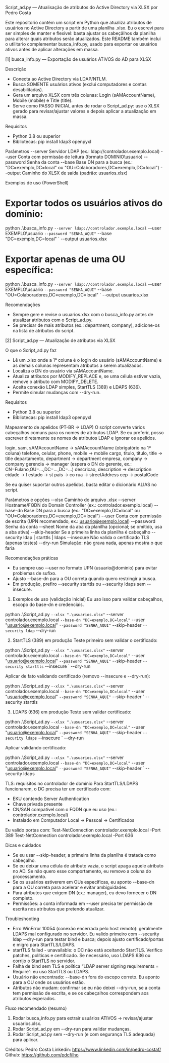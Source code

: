 Script_ad.py — Atualisação de atributos do Active Directory via XLSX por Pedro Costa

Este repositorio contém um script em Python que atualiza atributos de usuários no Active Directory a partir de uma planilha .xlsx. Eu o escrevi para ser simples de manter e flexível: basta ajustar os cabeçãlhos da planilha para alterar quais atributos serão atualizados. Este README também inclui o utilitario complementar busca_info.py, usado para exportar os usuários ativos antes de aplicar alterações em massa.


[1] busca_info.py — Exportação de usuários ATIVOS do AD para XLSX

Descrição
- Conecta ao Active Directory via LDAP/NTLM.
- Busca SOMENTE usuários ativos (exclui computadores e contas desabilitadas).
- Gera um arquivo XLSX com três colunas: Login (sAMAccountName), Mobile (mobile) e Title (title).
- Serve como PASSO INICIAL antes de rodar o Script_ad.py: use o XLSX gerado para revisar/ajustar valores e depois aplicar a atualização em massa.

Requisitos
- Python 3.8 ou superior
- Bibliotecas:
  pip install ldap3 openpyxl

Parâmetros
--server      Servidor LDAP (ex.: ldap://controlador.exemplo.local)
--user        Conta com permissão de leitura (formato DOMINIO\usuario)
--password    Senha da conta
--base        Base DN para a busca (ex.: "DC=exemplo,DC=local" ou "OU=Colaboradores,DC=exemplo,DC=local")
--output      Caminho do XLSX de saída (padrão: usuarios.xlsx)

Exemplos de uso (PowerShell)
# Exportar todos os usuários ativos do domínio:
python .\busca_info.py `
  --server ldap://controlador.exemplo.local `
  --user EXEMPLO\usuario `
  --password "SENHA_AQUI" `
  --base "DC=exemplo,DC=local" `
  --output usuarios.xlsx

# Exportar apenas de uma OU específica:
python .\busca_info.py `
  --server ldap://controlador.exemplo.local `
  --user EXEMPLO\usuario `
  --password "SENHA_AQUI" `
  --base "OU=Colaboradores,DC=exemplo,DC=local" `
  --output usuarios.xlsx

Recomendações
- Sempre gere e revise o usuarios.xlsx com o busca_info.py antes de atualizar atributos com o Script_ad.py.
- Se precisar de mais atributos (ex.: department, company), adicione-os na lista de atributos do script.


[2] Script_ad.py — Atualização de atributos via XLSX

O que o Script_ad.py faz
- Lê um .xlsx onde a 1ª coluna é o login do usuário (sAMAccountName) e as demais colunas representam atributos a serem atualizados.
- Localiza o DN do usuário via sAMAccountName.
- Atualiza atributos por MODIFY_REPLACE e, se uma célula estiver vazia, remove o atributo com MODIFY_DELETE.
- Aceita conexão LDAP simples, StartTLS (389) e LDAPS (636).
- Permite simular mudanças com --dry-run.

Requisitos
- Python 3.8 ou superior
- Bibliotecas:
  pip install ldap3 openpyxl

Mapeamento de apelidos (PT-BR → LDAP)
O script converte vários cabeçalhos comuns para os nomes de atributos LDAP. Se eu preferir, posso escrever diretamente os nomes de atributos LDAP e ignorar os apelidos.

login, sam, sAMAccountName → sAMAccountName (obrigatório na 1ª coluna)
telefone, celular, phone, mobile → mobile
cargo, titulo, título, title → title
departamento, department → department
empresa, company → company
gerencia → manager (espera o DN do gerente, ex.: CN=Fulano,OU=...,DC=...,DC=...)
descricao, description → description
cidade → l
estado → st
pais → co
rua → streetAddress
cep → postalCode

Se eu quiser suportar outros apelidos, basta editar o dicionário ALIAS no script.

Parâmetros e opções
--xlsx            Caminho do arquivo .xlsx
--server          Hostname/FQDN do Domain Controller (ex.: controlador.exemplo.local)
--base-dn         Base DN para a busca (ex.: "DC=exemplo,DC=local" ou "OU=Colaboradores,DC=exemplo,DC=local")
--user            Conta com permissão de escrita (UPN recomendado, ex.: usuario@exemplo.local)
--password        Senha da conta
--sheet           Nome da aba da planilha (opcional; se omitido, usa a aba ativa)
--skip-header     Se a primeira linha da planilha é cabeçalho
--security        ldap | starttls | ldaps
--insecure        Não valida o certificado TLS (apenas testes)
--dry-run         Simulação: não grava nada, apenas mostra o que faria

Recomendações práticas
- Eu sempre uso --user no formato UPN (usuario@dominio) para evitar problemas de sufixo.
- Ajusto --base-dn para a OU correta quando quero restringir a busca.
- Em produção, prefiro --security starttls ou --security ldaps sem --insecure.

1) Exemplos de uso (validação inicial)
Eu uso isso para validar cabeçalhos, escopo do base-dn e credenciais.

python .\Script_ad.py `
  --xlsx ".\usuarios.xlsx" `
  --server controlador.exemplo.local `
  --base-dn "DC=exemplo,DC=local" `
  --user "usuario@exemplo.local" `
  --password "SENHA_AQUI" `
  --skip-header `
  --security ldap `
  --dry-run

2) StartTLS (389) em produção
Teste primeiro sem validar o certificado:

python .\Script_ad.py `
  --xlsx ".\usuarios.xlsx" `
  --server controlador.exemplo.local `
  --base-dn "DC=exemplo,DC=local" `
  --user "usuario@exemplo.local" `
  --password "SENHA_AQUI" `
  --skip-header `
  --security starttls `
  --insecure `
  --dry-run

Aplicar de fato validando certificado (removo --insecure e --dry-run):

python .\Script_ad.py `
  --xlsx ".\usuarios.xlsx" `
  --server controlador.exemplo.local `
  --base-dn "DC=exemplo,DC=local" `
  --user "usuario@exemplo.local" `
  --password "SENHA_AQUI" `
  --skip-header `
  --security starttls

3) LDAPS (636) em produção
Teste sem validar certificado:

python .\Script_ad.py `
  --xlsx ".\usuarios.xlsx" `
  --server controlador.exemplo.local `
  --base-dn "DC=exemplo,DC=local" `
  --user "usuario@exemplo.local" `
  --password "SENHA_AQUI" `
  --skip-header `
  --security ldaps `
  --insecure `
  --dry-run

Aplicar validando certificado:

python .\Script_ad.py `
  --xlsx ".\usuarios.xlsx" `
  --server controlador.exemplo.local `
  --base-dn "DC=exemplo,DC=local" `
  --user "usuario@exemplo.local" `
  --password "SENHA_AQUI" `
  --skip-header `
  --security ldaps


TLS: requisitos no controlador de domínio
Para StartTLS/LDAPS funcionarem, o DC precisa ter um certificado com:
- EKU contendo Server Authentication
- Chave privada presente
- CN/SAN compatível com o FQDN que eu uso (ex.: controlador.exemplo.local)
- Instalado em Computador Local → Pessoal → Certificados

Eu valido portas com:
Test-NetConnection controlador.exemplo.local -Port 389
Test-NetConnection controlador.exemplo.local -Port 636


Dicas e cuidados
- Se eu usar --skip-header, a primeira linha da planilha é tratada como cabeçalho.
- Se eu deixar uma célula de atributo vazia, o script apaga aquele atributo no AD. Se não quero esse comportamento, eu removo a coluna do processamento.
- Se os usuários estiverem em OUs específicas, eu aponto --base-dn para a OU correta para acelerar e evitar ambiguidades.
- Para atributos que exigem DN (ex.: manager), eu devo fornecer o DN completo.
- Permissões: a conta informada em --user precisa ter permissão de escrita nos atributos que pretendo atualizar.

Troubleshooting
- Erro WinError 10054 (conexão encerrada pelo host remoto): geralmente LDAPS mal configurado no servidor. Eu valido primeiro com --security ldap --dry-run para testar bind e busca; depois ajusto certificado/portas e migro para StartTLS/LDAPS.
- startTLS failed - unavailable: o DC não está aceitando StartTLS. Verifico patches, políticas e certificado. Se necessário, uso LDAPS 636 ou corrijo o StartTLS no servidor.
- Falha de bind sem TLS e política “LDAP server signing requirements = Require”: eu uso StartTLS ou LDAPS.
- Usuário não encontrado: --base-dn fora do escopo correto. Eu aponto para a OU onde os usuários estão.
- Atributos não mudam: confirmar se eu não deixei --dry-run, se a conta tem permissão de escrita, e se os cabeçalhos correspondem aos atributos esperados.

Fluxo recomendado (resumo)
1) Rodar busca_info.py para extrair usuários ATIVOS → revisar/ajustar usuarios.xlsx.
2) Rodar Script_ad.py em --dry-run para validar mudanças.
3) Rodar Script_ad.py sem --dry-run (e com segurança TLS adequada) para aplicar.

Créditos: Pedro Costa
Linkedin: https://www.linkedin.com/in/pedro-costaf/
Github:   https://github.com/pdcfilho
